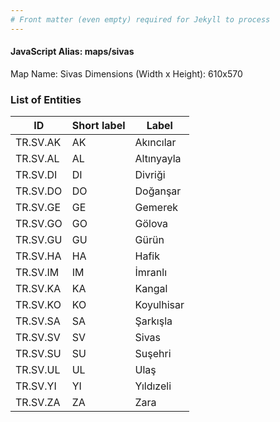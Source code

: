 ```yaml
---
# Front matter (even empty) required for Jekyll to process
---
```


#### JavaScript Alias: maps/sivas

Map Name: Sivas
Dimensions (Width x Height): 610x570





### List of Entities

ID | Short label | Label
---|---|---|
TR.SV.AK | AK | Akıncılar
TR.SV.AL | AL | Altınyayla
TR.SV.DI | DI | Divriği
TR.SV.DO | DO | Doğanşar
TR.SV.GE | GE | Gemerek
TR.SV.GO | GO | Gölova
TR.SV.GU | GU | Gürün
TR.SV.HA | HA | Hafik
TR.SV.IM | IM | İmranlı
TR.SV.KA | KA | Kangal
TR.SV.KO | KO | Koyulhisar
TR.SV.SA | SA | Şarkışla
TR.SV.SV | SV | Sivas
TR.SV.SU | SU | Suşehri
TR.SV.UL | UL | Ulaş
TR.SV.YI | YI | Yıldızeli
TR.SV.ZA | ZA | Zara
